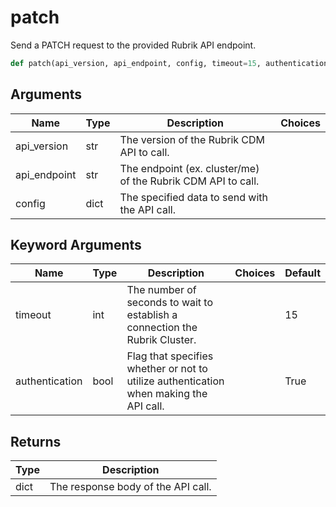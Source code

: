 # patch

Send a PATCH request to the provided Rubrik API endpoint.
```py
def patch(api_version, api_endpoint, config, timeout=15, authentication=True)
```

## Arguments
| Name        | Type | Description                                                                 | Choices |
|-------------|------|-----------------------------------------------------------------------------|---------|
| api_version  | str  | The version of the Rubrik CDM API to call. |         |
| api_endpoint  | str  | The endpoint (ex. cluster/me) of the Rubrik CDM API to call. |         |
| config  | dict  | The specified data to send with the API call. |         |
## Keyword Arguments
| Name        | Type | Description                                                                 | Choices | Default |
|-------------|------|-----------------------------------------------------------------------------|---------|---------|
| timeout  | int  | The number of seconds to wait to establish a connection the Rubrik Cluster.  |         |    15     |
| authentication  | bool  | Flag that specifies whether or not to utilize authentication when making the API call.  |         |    True     |

## Returns
| Type | Description                                                                                   |
|------|-----------------------------------------------------------------------------------------------|
| dict  | The response body of the API call. |
